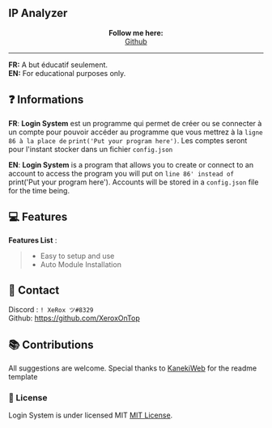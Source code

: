 ## IP Analyzer

<p align='center'>
  <b>Follow me here:</b><br>  
  <a href="https://github.com/XeroxOnTop">Github</a> 
</p>


---

**FR:** A but éducatif seulement.    
**EN:** For educational purposes only. 


## ❓ Informations

__FR__: **Login System** est un programme qui permet de créer ou se connecter à un compte pour pouvoir accéder au programme que vous mettrez à la `ligne 86 à la place de` `print('Put your program here')`. Les comptes seront pour l'instant stocker dans un fichier `config.json`

__EN__: **Login System** is a program that allows you to create or connect to an account to access the program you will put on `line 86' instead of `print('Put your program here'). Accounts will be stored in a `config.json` file for the time being.

 
 
## 💻 Features

__Features List__ :
> - Easy to setup and use
> - Auto Module Installation




   
  
  
  
##  📝 Contact   
Discord : `! XeRox ツ#8329`  
Github: https://github.com/XeroxOnTop

##  📚 Contributions  
  All suggestions are welcome.
  Special thanks to [KanekiWeb](https://github.com/KanekiWeb) for the readme template
  
  
  
  

   
    
   
  

### 📜 License
Login System is under licensed MIT [MIT License](https://github.com/XeroxOnTop/Login_sys/blob/main/LICENSE).
